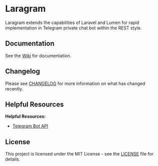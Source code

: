 Laragram
=====

Laragram extends the capabilities of Laravel and Lumen for rapid implementation in Telegram private chat bot within the REST style.

## Documentation

See the [Wiki](https://github.com/wekser/laragram/wiki) for documentation.

## Changelog

Please see [CHANGELOG](CHANGELOG.md) for more information on what has changed recently.

## Helpful Resources

**Helpful Resources:**

* [Telegram Bot API](https://core.telegram.org/bots/api)

## License

This project is licensed under the MIT License - see the [LICENSE](LICENSE) file for details.